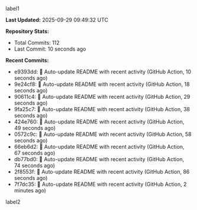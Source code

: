 
label1 
<!-- ACTIVITY_START -->
**Last Updated:** 2025-09-29 09:49:32 UTC

**Repository Stats:**
- Total Commits: 112
- Last Commit: 10 seconds ago

**Recent Commits:**
- e9393dd: 🤖 Auto-update README with recent activity (GitHub Action, 10 seconds ago)
- 9e24cf8: 🤖 Auto-update README with recent activity (GitHub Action, 18 seconds ago)
- 90611c4: 🤖 Auto-update README with recent activity (GitHub Action, 29 seconds ago)
- 9fa25c7: 🤖 Auto-update README with recent activity (GitHub Action, 38 seconds ago)
- 424e760: 🤖 Auto-update README with recent activity (GitHub Action, 49 seconds ago)
- 0572c9c: 🤖 Auto-update README with recent activity (GitHub Action, 58 seconds ago)
- 66eb6d2: 🤖 Auto-update README with recent activity (GitHub Action, 67 seconds ago)
- db77bd0: 🤖 Auto-update README with recent activity (GitHub Action, 74 seconds ago)
- 2f8553f: 🤖 Auto-update README with recent activity (GitHub Action, 86 seconds ago)
- 7f7dc35: 🤖 Auto-update README with recent activity (GitHub Action, 2 minutes ago)
<!-- ACTIVITY_END -->

label2
